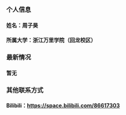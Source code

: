 ### 个人信息
#### 姓名：周子昊
#### 所属大学：浙江万里学院（回龙校区）
### 最新情况
#### 暂无
### 其他联系方式
#### Bilibili：https://space.bilibili.com/86617303
